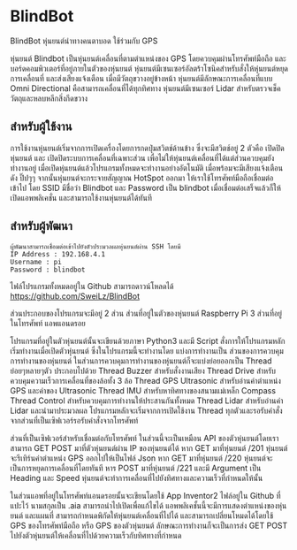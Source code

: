 # BlindBot
BlindBot หุ่นยนต์นำทางคนตาบอด ใช้ร่วมกับ GPS

หุ่นยนต์ Blindbot
เป็นหุ่นยนต์เคลื่อนที่ตามตำแหน่งของ GPS โดยควบคุมผ่านโทรศัพท์มือถือ และบอร์ดคอมพิวเตอร์ที่อยู่ภายในตัวของหุ่นยนต์ 
หุ่นยนต์มีเซนเซอร์อัลตร้าโซนิคสำหรับสั่งให้หุ่นยนต์หยุดการเคลื่อนที่ และส่งเสียงแจ้งเตือน เมื่อมีวัตถุขวางอยู่ข้างหน้า
    หุ่นยนต์มีลักษณะการเคลื่อนที่แบบ Omni Directional คือสามารถเคลื่อนที่ได้ทุกทิศทาง
    หุ่นยนต์มีเซนเซอร์ Lidar สำหรับตรวจเช็ควัตถุและหลบหลีกสิ่งกีดขวาง

## สำหรับผู้ใช้งาน

การใช้งานหุ่นยนต์เริ่มจากการเปิดเครื่องโดยการกดปุ่มสวิตช์ด้านข้าง ซึ่งจะมีสวิตช์อยู่ 2 ตัวคือ เปิดปิดหุ่นยนต์ และ เปิดปิดระบบการเคลื่อนที่เฉพาะส่วน เพื่อไม่ให้หุ่นยนต์เคลื่อนที่ได้แต่ส่วนควบคุมยังทำงานอยู่
    เมื่อเปิดหุ่นยนต์แล้วโปรแกรมทั้งหมดจะทำงานอย่างอัตโนมัติ เมื่อพร้อมจะมีเสียงแจ้งเตือนดัง ปิ๊ปๆๆ จากนั้นหุ่นยนต์จะกระจายสัญญาณ HotSpot ออกมา ให้เราใช้โทรศัพท์มือถือเชื่อมต่อเข้าไป โดย SSID มีชื่อว่า Blindbot และ Password เป็น blindbot
    เมื่อเชื่อมต่อเสร็จแล้วก็ให้เปิดแอพพลิเคชั่น และสามารถใช้งานหุ่นยนต์ได้ทันที

## สำหรับผู้พัฒนา
    ผู้พัฒนาสามารถเชื่อมต่อเข้าไปยังตัวประมวลผลหุ่นยนต์ผ่าน SSH โดยมี 
    IP Address : 192.168.4.1
    Username : pi
    Password : blindbot

ไฟล์โปรแกรมทั้งหมดอยู่ใน Github สามารถดาวน์โหลดได้
https://github.com/SweiLz/BlindBot

ส่วนประกอบของโปรแกรมจะมีอยู่ 2 ส่วน
ส่วนที่อยู่ในตัวของหุ่นยนต์ Raspberry Pi 3
ส่วนที่อยู่ในโทรศัพท์ แอพแอนดรอย

โปรแกรมที่อยู่ในตัวหุ่นยนต์นั้นจะเขียนด้วยภาษา Python3 และมี Script สั่งการให้โปรแกรมหลักเริ่มทำงานเมื่อเปิดตัวหุ่นยนต์  ซึ่งในโปรแกรมนี้จะทำงานโดย แบ่งการทำงานเป็น 
ส่วนของการควบคุมการทำงานของหุ่นยนต์ 
ในส่วนการควบคุมการทำงานของหุ่นยนต์ก็จะแบ่งย่อยออกเป็น Thread ย่อยๆหลายๆตัว ประกอบไปด้วย 
Thread Buzzer สำหรับสั่งงานเสียง 
Thread Drive สำหรับควบคุมความเร็วการเคลื่อนที่ของล้อทั้ง 3 ล้อ
Thread GPS Ultrasonic สำหรับอ่านค่าตำแหน่ง GPS และค่าของ Ultrasonic
Thread IMU สำหรับหาทิศทางของสนามแม่เหล็ก Compass
Thread Control สำหรับควบคุมการทำงานให้ประสานกันทั้งหมด
Thread Lidar สำหรับอ่านค่า Lidar และนำมาประมวลผล
โปรแกรมหลักจะเริ่มจากการเปิดใช้งาน Thread
ทุกตัวและรอรับคำสั่งจากส่วนที่เป็นเซิฟเวอร์รอรับคำสั่งจากโทรศัพท์

ส่วนที่เป็นเซิฟเวอร์สำหรับเชื่อมต่อกับโทรศัพท์
    ในส่วนนี้จะเป็นเหมือน API ของตัวหุ่นยนต์โดยเราสามารถ GET POST มาที่ตัวหุ่นยนต์ผ่าน IP ของหุ่นยนต์ได้
หาก GET มาที่หุ่นยนต์ /201 หุ่นยนต์จะรีเทิร์นค่าตำแหน่ง GPS ออกไปให้เป็นไฟล์ Json
หาก GET มาที่หุ่นยนต์ /220 หุ่นยนต์จะเป็นการหยุดการเคลื่อนที่โดยทันที
หาร POST มาที่หุ่นยนต์ /221 และมี Argument เป็น Heading และ Speed หุ่นยนต์จะทำการเคลื่อนที่ไปยังทิศทางและความเร็วที่กำหนดให้นั้น


ในส่วนแอพที่อยู่ในโทรศัพท์แอนดรอยนั้นจะเขียนโดยใช้ App Inventor2 ไฟล์อยู่ใน Github ที่แปะไว้ นามสกุลเป็น .aia สามารถนำไปเปิดเพื่อแก้ไขได้
    แอพพลิเคชั้นนี้จะมีการแสดงตำแหน่งของหุ่นยนต์ และแผนที่ สามารถกำหนดพิกัดให้หุ่นยนต์เคลื่อนที่ไปได้ และสามารถเปลี่ยนโหมดได้โดยใช้ GPS ของโทรศัพท์มือถือ หรือ GPS ของตัวหุ่นยนต์ ลักษณะการทำงานก็จะเป็นการส่ง GET POST ไปยังตัวหุ่นยนต์ให้เคลื่อนที่ไปด้วยความเร็วกับทิศทางที่กำหนด
